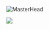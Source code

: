 ![MasterHead](https://user-images.githubusercontent.com/19890852/122113629-05bb2b00-ce2b-11eb-83d0-05cec504a774.jpg)


  <img align="center" src="http://github-readme-streak-stats.herokuapp.com?user=yavorskiy&theme=dark&hide_border=true&ring=2900DD" />

